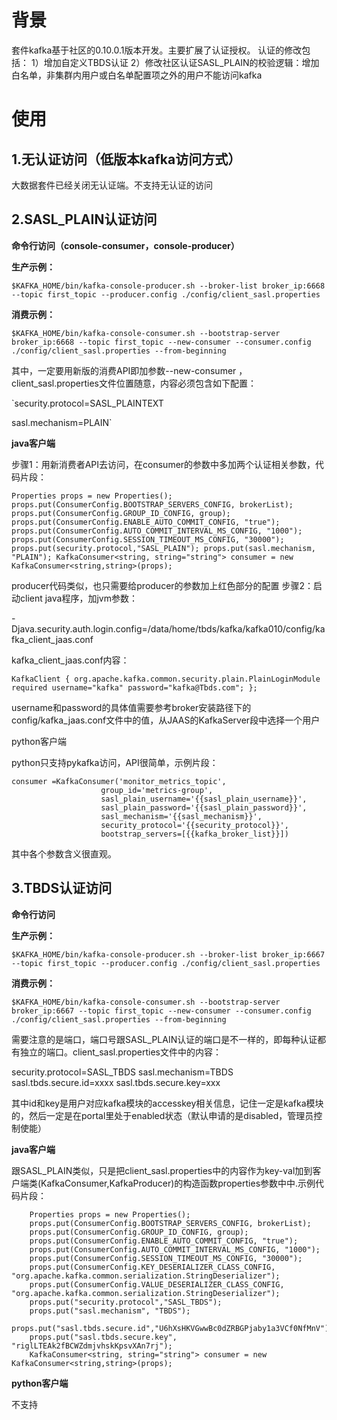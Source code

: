 # 背景

套件kafka基于社区的0.10.0.1版本开发。主要扩展了认证授权。
认证的修改包括：
1）增加自定义TBDS认证
2）修改社区认证SASL_PLAIN的校验逻辑：增加白名单，非集群内用户或白名单配置项之外的用户不能访问kafka


# 使用

## 1.无认证访问（低版本kafka访问方式）

大数据套件已经关闭无认证端。不支持无认证的访问



## 2.SASL_PLAIN认证访问

**命令行访问（console-consumer，console-producer）**

**生产示例：**

`$KAFKA_HOME/bin/kafka-console-producer.sh --broker-list broker_ip:6668 --topic first_topic --producer.config ./config/client_sasl.properties`

**消费示例：**

`$KAFKA_HOME/bin/kafka-console-consumer.sh --bootstrap-server broker_ip:6668 --topic first_topic --new-consumer --consumer.config ./config/client_sasl.properties --from-beginning`

其中，一定要用新版的消费API即加参数--new-consumer ，client_sasl.properties文件位置随意，内容必须包含如下配置：

`security.protocol=SASL_PLAINTEXT

sasl.mechanism=PLAIN`

**java客户端**

步骤1：用新消费者API去访问，在consumer的参数中多加两个认证相关参数，代码片段：

`Properties props = new Properties();
props.put(ConsumerConfig.BOOTSTRAP_SERVERS_CONFIG, brokerList);
props.put(ConsumerConfig.GROUP_ID_CONFIG, group);
props.put(ConsumerConfig.ENABLE_AUTO_COMMIT_CONFIG, "true");
props.put(ConsumerConfig.AUTO_COMMIT_INTERVAL_MS_CONFIG, "1000");
props.put(ConsumerConfig.SESSION_TIMEOUT_MS_CONFIG, "30000");
props.put(security.protocol,"SASL_PLAIN");
props.put(sasl.mechanism, "PLAIN");
KafkaConsumer<string, string="string"> consumer = new KafkaConsumer<string,string>(props);`

producer代码类似，也只需要给producer的参数加上红色部分的配置
步骤2：启动client java程序，加jvm参数：

-Djava.security.auth.login.config=/data/home/tbds/kafka/kafka010/config/kafka_client_jaas.conf

kafka_client_jaas.conf内容：

`KafkaClient {
    org.apache.kafka.common.security.plain.PlainLoginModule required
                username="kafka"
                password="kafka@Tbds.com";
            };`


username和password的具体值需要参考broker安装路径下的config/kafka_jaas.conf文件中的值，从JAAS的KafkaServer段中选择一个用户

python客户端

python只支持pykafka访问，API很简单，示例片段：

    consumer =KafkaConsumer('monitor_metrics_topic',
                        group_id='metrics-group',
                        sasl_plain_username='{{sasl_plain_username}}',
                        sasl_plain_password='{{sasl_plain_password}}',
                        sasl_mechanism='{{sasl_mechanism}}',
                        security_protocol='{{security_protocol}}',
                        bootstrap_servers=[{{kafka_broker_list}}])

其中各个参数含义很直观。



## 3.TBDS认证访问

**命令行访问**

**生产示例：**

``$KAFKA_HOME/bin/kafka-console-producer.sh --broker-list broker_ip:6667 --topic first_topic --producer.config ./config/client_sasl.properties``

**消费示例：**

``` $KAFKA_HOME/bin/kafka-console-consumer.sh --bootstrap-server broker_ip:6667 --topic first_topic --new-consumer --consumer.config ./config/client_sasl.properties --from-beginning ```

需要注意的是端口，端口号跟SASL_PLAIN认证的端口是不一样的，即每种认证都有独立的端口。client_sasl.properties文件中的内容：

security.protocol=SASL_TBDS
sasl.mechanism=TBDS
sasl.tbds.secure.id=xxxx
sasl.tbds.secure.key=xxx

其中id和key是用户对应kafka模块的accesskey相关信息，记住一定是kafka模块的，然后一定是在portal里处于enabled状态（默认申请的是disabled，管理员控制使能）

**java客户端**

跟SASL_PLAIN类似，只是把client_sasl.properties中的内容作为key-val加到客户端类(KafkaConsumer,KafkaProducer)的构造函数properties参数中中.示例代码片段：

        Properties props = new Properties();
        props.put(ConsumerConfig.BOOTSTRAP_SERVERS_CONFIG, brokerList);
        props.put(ConsumerConfig.GROUP_ID_CONFIG, group);
        props.put(ConsumerConfig.ENABLE_AUTO_COMMIT_CONFIG, "true");
        props.put(ConsumerConfig.AUTO_COMMIT_INTERVAL_MS_CONFIG, "1000");
        props.put(ConsumerConfig.SESSION_TIMEOUT_MS_CONFIG, "30000");
        props.put(ConsumerConfig.KEY_DESERIALIZER_CLASS_CONFIG, "org.apache.kafka.common.serialization.StringDeserializer");
        props.put(ConsumerConfig.VALUE_DESERIALIZER_CLASS_CONFIG, "org.apache.kafka.common.serialization.StringDeserializer");
        props.put("security.protocol","SASL_TBDS");
        props.put("sasl.mechanism", "TBDS");
        props.put("sasl.tbds.secure.id","U6hXsHKVGwwBc0dZRBGPjaby1a3VCf0NfMnV");
        props.put("sasl.tbds.secure.key", "riglLTEAk2fBCWZdmjvhskKpsvXAn7rj");
        KafkaConsumer<string, string="string"> consumer = new KafkaConsumer<string,string>(props);
**python客户端**

不支持

